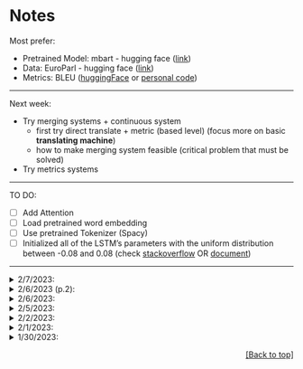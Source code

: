 # Notes

Most prefer:
* Pretrained Model: mbart - hugging face ([link]())
* Data: EuroParl - hugging face ([link](https://huggingface.co/datasets/europarl_bilingual))
* Metrics: BLEU ([huggingFace](https://huggingface.co/spaces/evaluate-metric/bleu) or [personal code](https://github.com/ymoslem/MT-Evaluation/blob/main/BLEU/compute-bleu.py))

---
Next week:
* Try merging systems + continuous system
    * first try direct translate + metric (based level) (focus more on basic **translating machine**)
    * how to make merging system feasible (critical problem that must be solved)
* Try metrics systems
---

TO DO:
* [ ] Add Attention
* [ ] Load pretrained word embedding
* [ ] Use pretrained Tokenizer (Spacy)
* [ ] Initialized all of the LSTM’s parameters with the uniform distribution between -0.08 and 0.08 (check [stackoverflow](https://stackoverflow.com/questions/55276504/different-methods-for-initializing-embedding-layer-weights-in-pytorch) OR [document](https://pytorch.org/docs/stable/nn.init.html_))
---

<details>
  <summary>2/7/2023:</summary>

* Modify model (tested on en-fra), visit [My_work_2.ipynb](../My_work_2.ipynb):
  * seq_len=128
  * reverse input seq
  * Best: loss = 2.0569 after 20 epochs on eng-fra.txt (10m30s/ep)
* Dataset:
  * Redo as dict instead of huggingface's dataset type
</details>

<details>
  <summary>2/6/2023 (p.2):</summary>

* Papers:

   * Pre/Post padding: [Effects of padding on LSTMs and CNNs](https://arxiv.org/pdf/1903.07288.pdf)
   * Triangulated NMT:
      * [Ensemble Triangulation for Statistical Machine Translation](https://aclanthology.org/I13-1029.pdf) (**very similar: FR - EN**)
      * [Machine Translation by Triangulation: Making Effective Use of Multi-Parallel Corpora](https://aclanthology.org/P07-1092.pdf)
      * [Local lexical adaptation in Machine Translation through triangulation: SMT helping SMT](https://aclanthology.org/C10-1027.pdf)
      * [Revisiting Pivot Language Approach for Machine Translation](https://aclanthology.org/P09-1018.pdf)
    * From mail:
        * [Joint Training for Pivot-based Neural Machine Translation](https://www.ijcai.org/proceedings/2017/0555.pdf) --> how to joint 2 models
        * [Pivot-based Transfer Learning for Neural Machine Translation between Non-English Languages](https://arxiv.org/pdf/1909.09524.pdf)
        * [On the Importance of Pivot Language Selection for Statistical Machine Translation](https://aclanthology.org/N09-2056.pdf )
        * [Pivot Based Language Modeling for Improved Neural Domain Adaptation](https://aclanthology.org/N18-1112.pdf)
        * [Pivot Language Approach for Phrase-Based Statistical Machine Translation](https://www.jstor.org/stable/pdf/30219554.pdf)
    * Another approach:
        * Statistical machine translation
        * Neural machine translation


<p align="right"><a href="#notes">[Back to top]</a></p>
</details>


<details>
  <summary>2/6/2023:</summary>
  Save dataset, etc. w/ Pickle:

```python
with open('datafile.pkl', 'wb') as f:   # save data
  pickle.dump(dataset['train'], f)
with open('datafile.pkl', 'rb') as f:   # load data
  data = pickle.load(f)
```

* Update train_log:
```python
with open("test.txt", "a") as f: # save
   f.write("string,50,0.01,0.02")
   f.write("\n")
df = pd.read_csv('test.txt')  # read
```

* Data EDA:

    * Length: Most sentences have length of < 128 words/sent and >=5words/sent (for 3 pairs En-Fr, De-En, De-Fr w/ pkl files on Drive quan.nh) ----> only use sentences has less than 128 words (128 can be changed based on result of Tokenizer - it can be 100, then pad to 128) ----> reduce computational cost:
        * Result:

        ![Eng sent length](en-sent-len.png)
        ![Fre sent length](fr-sent-len.png)
        
        * Code:
    ```python
    max_len_en = defaultdict(int)
    max_len_fr = defaultdict(int)
    for i, pair in enumerate(dataset['train']):
    pair = pair['translation']

    sent_en = pair['en']
    sent_en = sent_en.split(' ')
    max_len_en[len(sent_en)] += 1

    sent_fr = pair['fr']
    sent_fr = sent_fr.split(' ')
    max_len_fr[len(sent_fr)] += 1
    
    sort_en = sorted(max_len_en.items(), key=lambda x:x[0])
    sort_fr = sorted(max_len_fr.items(), key=lambda x:x[0])
    sort_en_key = [key for key, val in sort_en]
    sort_en_val = [val for key, val in sort_en]
    sort_fr_key = [key for key, val in sort_fr]
    sort_fr_val = [val for key, val in sort_fr]

    plt.plot(sort_en_key, sort_en_val)
    plt.plot(sort_fr_key, sort_fr_val)
    ```
<p align="right"><a href="#notes">[Back to top]</a></p>
</details>

<details>
  <summary>2/5/2023:</summary>

* Tutorial:
    * [Pytorch Seq2Seq Tutorial for Machine Translation](https://www.youtube.com/watch?v=EoGUlvhRYpk) ---> [Pytorch Seq2Seq with Attention for Machine Translation](https://www.youtube.com/watch?v=sQUqQddQtB4)
* Tokenizer:
    * Spacy ([spacy.io](https://spacy.io/usage/models))
    * NLTK ([StackOverflow](https://stackoverflow.com/questions/15111183/what-languages-are-supported-for-nltk-word-tokenize-and-nltk-pos-tag))
* Add embeddings to nn.Embedding ([Medium](https://medium.com/@martinpella/how-to-use-pre-trained-word-embeddings-in-pytorch-71ca59249f76) OR [StackOverflow](https://stackoverflow.com/questions/49710537/pytorch-gensim-how-do-i-load-pre-trained-word-embeddings/49802495#49802495) OR [androidkt.com](https://androidkt.com/pre-train-word-embedding-in-pytorch/))

<p align="right"><a href="#notes">[Back to top]</a></p>
</details>


<details>
  <summary>2/2/2023:</summary>

* Word embeddings:
    * [fasttext: multi-lingual word vectors](https://fasttext.cc/docs/en/crawl-vectors.html) or [Github](https://github.com/facebookresearch/fastText/tree/master)
    * [Fb MUSE: Multilingual Unsupervised and Supervised Embeddings](https://github.com/facebookresearch/MUSE#multilingual-word-embeddings)
* Model:
    * [OpenNMT-py (Github)](https://github.com/OpenNMT/OpenNMT-py) (designed to be research friendly to try out new ideas in translation)
        * -> [Tutorial](https://github.com/ymoslem/OpenNMT-Tutorial)
* Metric: BLEU: [huggingFace](https://huggingface.co/spaces/evaluate-metric/bleu) OR [ymoslem/MT-Evaluation (Github)](https://github.com/ymoslem/MT-Evaluation/blob/main/BLEU/compute-bleu.py)

<p align="right"><a href="#notes">[Back to top]</a></p>
</details>

      

<details>
  <summary>2/1/2023:</summary>

* [simple Seq2Seq w/ Attention (Pytorch)](https://github.com/graykode/nlp-tutorial)
* Choosing languages: Romanic (French, Italian, Spanish, Portuguese, Romanian), Germanic (English, Dutch, German, Danish, Swedish) ([europarl group](https://www.statmt.org/europarl/))

<p align="right"><a href="#notes">[Back to top]</a></p>
</details>




<details>
  <summary>1/30/2023:</summary>

* Dataset: https://huggingface.co/datasets/europarl_bilingual (21 languages) - only has train set, download directly from [Europarl](https://www.statmt.org/europarl/) otherwise. Command:
```python
!pip install datasets
from datasets import list_datasets, load_dataset
print('europarl_bilingual' in list_datasets())
dataset = load_dataset("europarl_bilingual", lang1="en", lang2="fr")  # https://huggingface.co/datasets/europarl_bilingual
```
* Models:
    * [mbart-large-cc25](https://huggingface.co/facebook/mbart-large-cc25) -> for low-resource languages (e.g. a few thousands to a few millions, up to 15m), using directly or fine-tuning mBART can give better results ([link](https://blog.machinetranslation.io/multilingual-nmt/))
    * [Helsinki-NLP](https://huggingface.co/Helsinki-NLP)
    * List of models by [OpusMT](https://opus.nlpl.eu/Opus-MT/)
    * Most are Transformers, I want to find basic models with RNNs, otherwise, I have to build myself:
        * [Pytorch tutorial Seq2Seq](https://pytorch.org/tutorials/intermediate/seq2seq_translation_tutorial.html#the-seq2seq-model)
        * [Github: pcyin/pytorch_basic_nmt](https://github.com/pcyin/pytorch_basic_nmt)
        * [Github: marumalo/pytorch-seq2seq](https://github.com/marumalo/pytorch-seq2seq)
        * [blog.paperspace.com seq2seq pytorch](https://blog.paperspace.com/seq2seq-translator-pytorch/)
        * [Medium saikrishna4820/lstm-language-translation](https://medium.com/@saikrishna4820/lstm-language-translation-18c076860b23)
        * [TowardsDatScience: how to build an encoder decoder translation model using lstm with python and keras](https://towardsdatascience.com/how-to-build-an-encoder-decoder-translation-model-using-lstm-with-python-and-keras-a31e9d864b9b)
        * Base on this: [Github likarajo/language_translation](https://github.com/likarajo/language_translation)
        * Base on this: [Language Translator (RNN BiDirectional LSTMs and Attention) in Python](https://www.codespeedy.com/language-translator-rnn-bidirectional-lstms-and-attention-in-python/)

<p align="right"><a href="#notes">[Back to top]</a></p>
</details>

<p align="right"><a href="#notes">[Back to top]</a></p>
